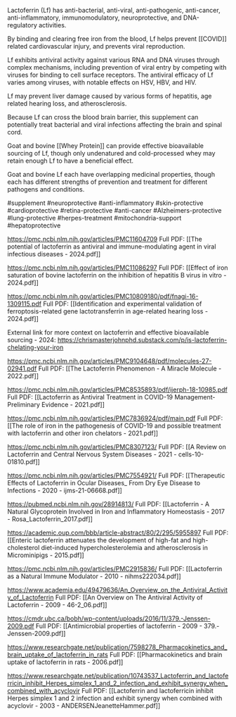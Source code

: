 Lactoferrin (Lf) has anti-bacterial, anti-viral, anti-pathogenic, anti-cancer, anti-inflammatory, immunomodulatory, neuroprotective, and DNA-regulatory activities. 

By binding and clearing free iron from the blood, Lf helps prevent [[COVID]] related cardiovascular injury, and prevents viral reproduction.

Lf exhibits antiviral activity against various RNA and DNA viruses through complex mechanisms, including prevention of viral entry by competing with viruses for binding to cell surface receptors. The antiviral efficacy of Lf varies among viruses, with notable effects on HSV, HBV, and HIV.

Lf may prevent liver damage caused by various forms of hepatitis, age related hearing loss, and atherosclerosis.

Because Lf can cross the blood brain barrier, this supplement can potentially treat bacterial and viral infections affecting the brain and spinal cord.

Goat and bovine [[Whey Protein]] can provide effective bioavailable sourcing of Lf, though only undenatured and cold-processed whey may retain enough Lf to have a beneficial effect.

Goat and bovine Lf each have overlapping medicinal properties, though each has different strengths of prevention and treatment for different pathogens and conditions.

#supplement #neuroprotective #anti-inflammatory #skin-protective #cardioprotective #retina-protective #anti-cancer #Alzheimers-protective #lung-protective  #herpes-treatment  #mitochondria-support #hepatoprotective

https://pmc.ncbi.nlm.nih.gov/articles/PMC11604709
Full PDF: [[The potential of lactoferrin as antiviral and immune-modulating agent in viral infectious diseases - 2024.pdf]]

https://pmc.ncbi.nlm.nih.gov/articles/PMC11086297
Full PDF: [[Effect of iron saturation of bovine lactoferrin on the inhibition of hepatitis B virus in vitro - 2024.pdf]]

https://pmc.ncbi.nlm.nih.gov/articles/PMC10809180/pdf/fnagi-16-1309115.pdf
Full PDF: [[Identification and experimental validation of ferroptosis-related gene lactotransferrin in age-related hearing loss - 2024.pdf]]

External link for more context on lactoferrin and effective bioavailable sourcing - 2024:
https://chrismasterjohnphd.substack.com/p/is-lactoferrin-chelating-your-iron

https://pmc.ncbi.nlm.nih.gov/articles/PMC9104648/pdf/molecules-27-02941.pdf
Full PDF: [[The Lactoferrin Phenomenon - A Miracle Molecule - 2022.pdf]]

https://pmc.ncbi.nlm.nih.gov/articles/PMC8535893/pdf/ijerph-18-10985.pdf
Full PDF: [[Lactoferrin as Antiviral Treatment in COVID-19 Management- Preliminary Evidence - 2021.pdf]]

https://pmc.ncbi.nlm.nih.gov/articles/PMC7836924/pdf/main.pdf
Full PDF: [[The role of iron in the pathogenesis of COVID-19 and possible treatment with lactoferrin and other iron chelators - 2021.pdf]]

https://pmc.ncbi.nlm.nih.gov/articles/PMC8307123/
Full PDF: [[A Review on Lactoferrin and Central Nervous System Diseases - 2021 - cells-10-01810.pdf]]

https://pmc.ncbi.nlm.nih.gov/articles/PMC7554921/
Full PDF: [[Therapeutic Effects of Lactoferrin in Ocular Diseases_ From Dry Eye Disease to Infections - 2020 - ijms-21-06668.pdf]]

https://pubmed.ncbi.nlm.nih.gov/28914813/
Full PDF: [[Lactoferrin - A Natural Glycoprotein Involved in Iron and Inflammatory Homeostasis - 2017 - Rosa_Lactoferrin_2017.pdf]]

https://academic.oup.com/bbb/article-abstract/80/2/295/5955897
Full PDF: [[Enteric lactoferrin attenuates the development of high-fat and high-cholesterol diet-induced hypercholesterolemia and atherosclerosis in Microminipigs - 2015.pdf]]

https://pmc.ncbi.nlm.nih.gov/articles/PMC2915836/
Full PDF: [[Lactoferrin as a Natural Immune Modulator - 2010 - nihms222034.pdf]]

https://www.academia.edu/49479636/An_Overview_on_the_Antiviral_Activity_of_Lactoferrin
Full PDF: [[An Overview on The Antiviral Activity of Lactoferrin - 2009 - 46-2_06.pdf]]

https://cmdr.ubc.ca/bobh/wp-content/uploads/2016/11/379.-Jenssen-2009.pdf
Full PDF: [[Antimicrobial properties of lactoferrin - 2009 - 379.-Jenssen-2009.pdf]]

https://www.researchgate.net/publication/7598278_Pharmacokinetics_and_brain_uptake_of_lactoferrin_in_rats
Full PDF: [[Pharmacokinetics and brain uptake of lactoferrin in rats - 2006.pdf]]

https://www.researchgate.net/publication/10743537_Lactoferrin_and_lactoferricin_inhibit_Herpes_simplex_1_and_2_infection_and_exhibit_synergy_when_combined_with_acyclovir
Full PDF: [[Lactoferrin and lactoferricin inhibit Herpes simplex 1 and 2 infection and exhibit synergy when combined with acyclovir - 2003 - ANDERSENJeanetteHammer.pdf]]
